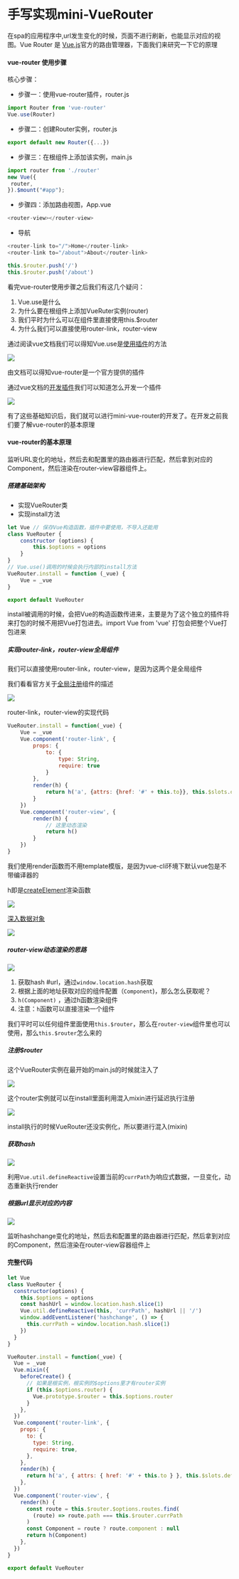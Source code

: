 # 手写实现mini-VueRouter

在spa的应用程序中,url发生变化的时候，页面不进行刷新，也能显示对应的视图。Vue Router 是 [Vue.js](http://cn.vuejs.org/)官方的路由管理器，下面我们来研究一下它的原理 

#### vue-router 使用步骤

核⼼步骤： 

- 步骤⼀：使⽤vue-router插件，router.js 

```javascript
import Router from 'vue-router'
Vue.use(Router)
```

- 步骤⼆：创建Router实例，router.js 

```javascript
export default new Router({...})
```

- 步骤三：在根组件上添加该实例，main.js 

```javascript
import router from './router'
new Vue({
 router,
}).$mount("#app");
```

- 步骤四：添加路由视图，App.vue 

```javascript
<router-view></router-view>
```

- 导航

```javascript
<router-link to="/">Home</router-link>
<router-link to="/about">About</router-link>
```

```javascript
this.$router.push('/')
this.$router.push('/about')
```

看完vue-router使用步骤之后我们有这几个疑问：

1. Vue.use是什么
2. 为什么要在根组件上添加VueRuter实例(router)
3. 我们平时为什么可以在组件里直接使用this.$router
4. 为什么我们可以直接使用router-link，router-view

通过阅读vue文档我们可以得知Vue.use是[使用插件](https://cn.vuejs.org/v2/guide/plugins.html)的方法

  ![](images/vue-use.png)

由文档可以得知vue-router是一个官方提供的插件

通过vue文档的[开发插件](https://cn.vuejs.org/v2/guide/plugins.html)我们可以知道怎么开发一个插件

 ![](images/install.png)

有了这些基础知识后，我们就可以进行mini-vue-router的开发了。在开发之前我们要了解vue-router的基本原理

#### vue-router的基本原理

监听URL变化的地址，然后去和配置里的路由器进行匹配，然后拿到对应的Component，然后渲染在router-view容器组件上。

##### 搭建基础架构

- 实现VueRouter类
- 实现install方法

```javascript
let Vue // 保存Vue构造函数，插件中要使用，不导入还能用
class VueRouter {
    constructor (options) {
        this.$options = options
    }
}
// Vue.use()调用的时候会执行内部的install方法
VueRouter.install = function (_vue) {
    Vue = _vue
}

export default VueRouter
```

install被调用的时候，会把Vue的构造函数传进来，主要是为了这个独立的插件将来打包的时候不用把Vue打包进去。import Vue from 'vue' 打包会把整个Vue打包进来

##### 实现router-link，router-view全局组件

我们可以直接使用router-link，router-view，是因为这两个是全局组件

我们看看官方关于[全局注册](https://cn.vuejs.org/v2/guide/components-registration.html)组件的描述

 ![](images/Vue.component.png)

router-link，router-view的实现代码

```javascript
VueRouter.install = function(_vue) {
    Vue = _vue
    Vue.component('router-link', {
        props: {
            to: {
                type: String,
                require: true
            }
        },
        render(h) {
            return h('a', {attrs: {href: '#' + this.to}}, this.$slots.default)
        }
    })
    Vue.component('router-view', {
        render(h) {
            // 这里动态渲染
            return h()
        }
    })
}
```

我们使用render函数而不用template模版，是因为vue-cli环境下默认vue包是不带编译器的

h即是[createElement](https://cn.vuejs.org/v2/guide/render-function.html#createElement-参数)渲染函数

![](images/createElement.png)

[深入数据对象](https://cn.vuejs.org/v2/guide/render-function.html#深入数据对象)

 ![](images/h-object.png)

##### router-view动态渲染的思路

 ![](images/router-view.png)

1. 获取hash #url，通过`window.location.hash`获取
2. 根据上面的地址获取对应的组件配置（`Component`)，那么怎么获取呢？
3. `h(Component)` ，通过h函数渲染组件
4. 注意：`h`函数可以直接渲染一个组件

我们平时可以任何组件里面使用`this.$router`，那么在`router-view`组件里也可以使用，那么`this.​$router`怎么来的

##### 注册$router

这个VueRouter实例在最开始的main.js的时候就注入了

 ![](images/router.png)

这个router实例就可以在install里面利用混入mixin进行延迟执行注册

 ![](images/install-router.png)

install执行的时候VueRouter还没实例化，所以要进行混入(mixin)

##### 获取hash 

 ![](images/hash-url.png)

利用`Vue.util.defineReactive`设置当前的`currPath`为响应式数据，⼀旦变化，动态重新执⾏render 


##### 根据url显示对应的内容

 ![](images/router-view-render-component.png)

监听hashchange变化的地址，然后去和配置里的路由器进行匹配，然后拿到对应的Component，然后渲染在router-view容器组件上

#### 完整代码

```javascript
let Vue
class VueRouter {
  constructor(options) {
    this.$options = options
    const hashUrl = window.location.hash.slice(1)
    Vue.util.defineReactive(this, 'currPath', hashUrl || '/')
    window.addEventListener('hashchange', () => {
      this.currPath = window.location.hash.slice(1)
    })
  }
}

VueRouter.install = function(_vue) {
  Vue = _vue
  Vue.mixin({
    beforeCreate() {
      // 如果是根实例，根实例的$options里才有router实例
      if (this.$options.router) {
        Vue.prototype.$router = this.$options.router
      }
    },
  })
  Vue.component('router-link', {
    props: {
      to: {
        type: String,
        require: true,
      },
    },
    render(h) {
      return h('a', { attrs: { href: '#' + this.to } }, this.$slots.default)
    },
  })
  Vue.component('router-view', {
    render(h) {
      const route = this.$router.$options.routes.find(
        (route) => route.path === this.$router.currPath
      )
      const Component = route ? route.component : null
      return h(Component)
    },
  })
}

export default VueRouter
```

